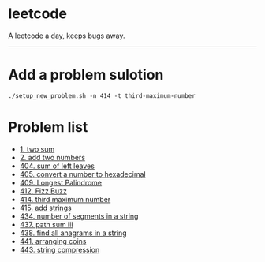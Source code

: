 # leetcode

A leetcode a day, keeps bugs away.

-------

# Add a problem sulotion

```
./setup_new_problem.sh -n 414 -t third-maximum-number
```

# Problem list

* [1. two sum](1_two_sum/1.md)
* [2. add two numbers](2_add_two_numbers/2.md)
* [404. sum of left leaves](404_sum_of_left_leaves/404.md)
* [405. convert a number to hexadecimal](405_convert_a_number_to_hexadecimal/405.md)
* [409. Longest Palindrome](409_longest_palindrome/409.md)
* [412. Fizz Buzz](412_fizz_buzz/412.md)
* [414. third maximum number](414_third_maximum_number/414.md)
* [415. add strings](415_add_strings/415.md)
* [434. number of segments in a string](434_number_of_segments_in_a_string/434.md)
* [437. path sum iii](437_path_sum_iii/437.md)
* [438. find all anagrams in a string](438_find_all_anagrams_in_a_string/438.md)
* [441. arranging coins](441_arranging_coins/441.md)
* [443. string compression](443_string_compression/443.md)
